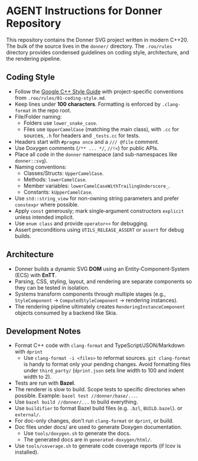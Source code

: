 # AGENT Instructions for Donner Repository

This repository contains the Donner SVG project written in modern C++20.
The bulk of the source lives in the `donner/` directory.
The `.roo/rules` directory provides condensed guidelines on coding style,
architecture, and the rendering pipeline.

## Coding Style

- Follow the [Google C++ Style Guide](https://google.github.io/styleguide/cppguide.html)
  with project-specific conventions from `.roo/rules/01-coding-style.md`.
- Keep lines under **100 characters**. Formatting is enforced by `.clang-format` in the repo root.
- File/Folder naming:
  - Folders use `lower_snake_case`.
  - Files use `UpperCamelCase` (matching the main class), with `.cc` for sources,
    `.h` for headers and `_tests.cc` for tests.
- Headers start with `#pragma once` and a `/// @file` comment.
- Use Doxygen comments (`/** ... */`, `//!<`) for public APIs.
- Place all code in the `donner` namespace (and sub-namespaces like `donner::svg`).
- Naming conventions:
  - Classes/Structs: `UpperCamelCase`.
  - Methods: `lowerCamelCase`.
  - Member variables: `lowerCamelCaseWithTrailingUnderscore_`.
  - Constants: `kUpperCamelCase`.
- Use `std::string_view` for non-owning string parameters and prefer `constexpr` where possible.
- Apply `const` generously; mark single‑argument constructors `explicit` unless intended implicit.
- Use `enum class` and provide `operator<<` for debugging.
- Assert preconditions using `UTILS_RELEASE_ASSERT` or `assert` for debug builds.

## Architecture

- Donner builds a dynamic SVG **DOM** using an Entity‑Component‑System (ECS) with **EnTT**.
- Parsing, CSS, styling, layout, and rendering are separate components so they
  can be tested in isolation.
- Systems transform components through multiple stages (e.g., `StyleComponent`
  → `ComputedStyleComponent` → rendering instances).
- The rendering pipeline ultimately creates `RenderingInstanceComponent` objects
  consumed by a backend like Skia.

## Development Notes

- Format C++ code with `clang-format` and TypeScript/JSON/Markdown with `dprint`
  - Use `clang-format -i <files>` to reformat sources. `git clang-format` is handy to
  format only your pending changes. Avoid formatting files under `third_party/`
  (`dprint.json` sets line width to 100 and indent width to 2).
- Tests are run with **Bazel**.
- The renderer is slow to build. Scope tests to specific directories when
  possible. Example: `bazel test //donner/base/...`.
- Use `bazel build //donner/...` to build everything.
- Use `buildifier` to format Bazel build files (e.g. `.bzl`, `BUILD.bazel`).
  or `external/`.
- For doc-only changes, don't run `clang-format` or `dprint`, or build.
- Doc files under docs/ are used to generate Doxygen documentation.
  - Use `tools/doxygen.sh` to generate the docs.
  - The generated docs are in `generated-doxygen/html/`.
- Use `tools/coverage.sh` to generate code coverage reports (if lcov is installed).
